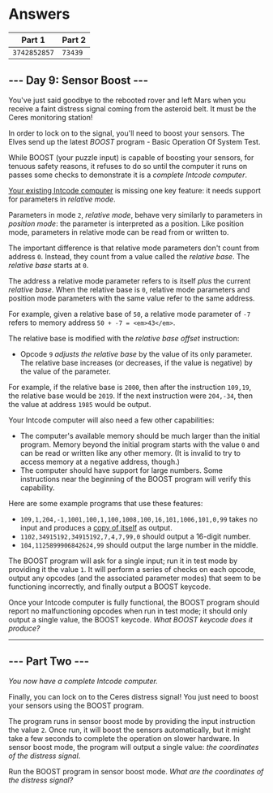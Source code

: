 # Answers

|    Part 1    | Part 2  |
| ------------ | ------- |
| `3742852857` | `73439` |

## --- Day 9: Sensor Boost ---

You've just said goodbye to the rebooted rover and left Mars when you receive a faint distress signal coming from the asteroid belt. It must be the Ceres monitoring station!

In order to lock on to the signal, you'll need to boost your sensors. The Elves send up the latest _BOOST_ program - Basic Operation Of System Test.

While BOOST (your puzzle input) is capable of boosting your sensors, for tenuous safety reasons, it refuses to do so until the computer it runs on passes some checks to demonstrate it is a _complete Intcode computer_.

[Your existing Intcode computer](5) is missing one key feature: it needs support for parameters in _relative mode_.

Parameters in mode `2`, _relative mode_, behave very similarly to parameters in _position mode_: the parameter is interpreted as a position. Like position mode, parameters in relative mode can be read from or written to.

The important difference is that relative mode parameters don't count from address `0`. Instead, they count from a value called the _relative base_. The _relative base_ starts at `0`.

The address a relative mode parameter refers to is itself _plus_ the current _relative base_. When the relative base is `0`, relative mode parameters and position mode parameters with the same value refer to the same address.

For example, given a relative base of `50`, a relative mode parameter of `-7` refers to memory address `50 + -7 = <em>43</em>`.

The relative base is modified with the _relative base offset_ instruction:

* Opcode `9` _adjusts the relative base_ by the value of its only parameter. The relative base increases (or decreases, if the value is negative) by the value of the parameter.

For example, if the relative base is `2000`, then after the instruction `109,19`, the relative base would be `2019`. If the next instruction were `204,-34`, then the value at address `1985` would be output.

Your Intcode computer will also need a few other capabilities:

* The computer's available memory should be much larger than the initial program. Memory beyond the initial program starts with the value `0` and can be read or written like any other memory. (It is invalid to try to access memory at a negative address, though.)
* The computer should have support for large numbers. Some instructions near the beginning of the BOOST program will verify this capability.

Here are some example programs that use these features:

* `109,1,204,-1,1001,100,1,100,1008,100,16,101,1006,101,0,99` takes no input and produces a [copy of itself](https://en.wikipedia.org/wiki/Quine_(computing)) as output.
* `1102,34915192,34915192,7,4,7,99,0` should output a 16-digit number.
* `104,1125899906842624,99` should output the large number in the middle.

The BOOST program will ask for a single input; run it in test mode by providing it the value `1`. It will perform a series of checks on each opcode, output any opcodes (and the associated parameter modes) that seem to be functioning incorrectly, and finally output a BOOST keycode.

Once your Intcode computer is fully functional, the BOOST program should report no malfunctioning opcodes when run in test mode; it should only output a single value, the BOOST keycode. _What BOOST keycode does it produce?_

-----------------

## --- Part Two ---

_You now have a complete Intcode computer._

Finally, you can lock on to the Ceres distress signal! You just need to boost your sensors using the BOOST program.

The program runs in sensor boost mode by providing the input instruction the value `2`. Once run, it will boost the sensors automatically, but it might take a few seconds to complete the operation on slower hardware. In sensor boost mode, the program will output a single value: _the coordinates of the distress signal_.

Run the BOOST program in sensor boost mode. _What are the coordinates of the distress signal?_